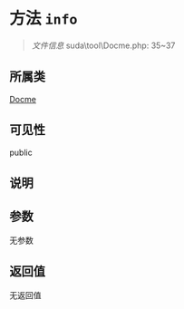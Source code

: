 # 方法 `info`

> *文件信息* suda\tool\Docme.php: 35~37

## 所属类 

[Docme](../Docme.md)

## 可见性

 public 

## 说明



## 参数


无参数


## 返回值

无返回值
